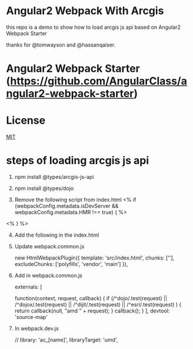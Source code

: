 # Angular2 Webpack With Arcgis
   this repo is a demo to show how to load arcgis js api based on Angular2 Webpack Starter

   thanks for @tomwayson and @hassanqaiser.

# Angular2 Webpack Starter (https://github.com/AngularClass/angular2-webpack-starter)



# License
 [MIT](/LICENSE)

# steps of loading arcgis js api

1. npm install @types/arcgis-js-api
2. npm install @types/dojo


3. Remove the following script from index.html
  <% if (webpackConfig.metadata.isDevServer && webpackConfig.metadata.HMR !== true) { %>
  <!-- Webpack Dev Server reload -->
  <script src="/webpack-dev-server.js"></script>
  <% } %>

4. Add the following in the index.html

  <script>
    window.dojoConfig = {
      async: true,
      isDebug: true
    };
  </script>
  <script src="https://js.arcgis.com/3.18/"></script>
  <script>
    setTimeout(function(){ 
      require([
        "polyfills.bundle.js", 
        "vendor.bundle.js",
        "main.bundle.js"
      ], function (polyfills, vendor, main) {}); 
    }, 4000);
    
  </script>  

  5. Update webpack.common.js

      new HtmlWebpackPlugin({
        template: 'src/index.html',
        chunks: [''],
        excludeChunks: ['polyfills', 'vendor', 'main']
      }),


  6. Add in webpack.common.js

      externals: [
       
        function(context, request, callback) {
            if (/^dojo/.test(request) ||
                /^dojox/.test(request) ||
                /^dijit/.test(request) ||
                /^esri/.test(request)
            ) {
                return callback(null, "amd " + request);
            }
            callback();
        }
    ],
    devtool: 'source-map'

7. In webpack.dev.js

      // library: 'ac_[name]',
      libraryTarget: 'umd',    